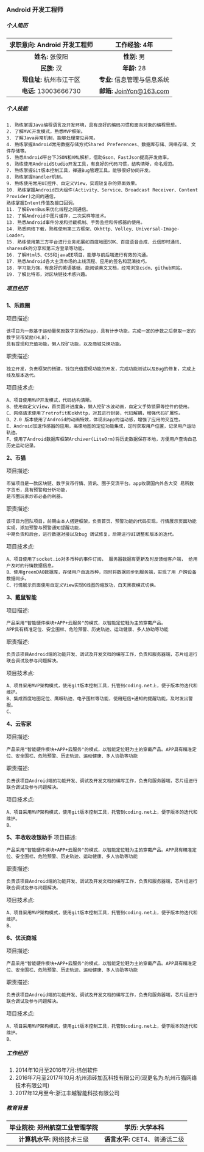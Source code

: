 ### Android 开发工程师

##### 个人简历
| **求职意向:** Android 开发工程师 |**工作经验:** 4年 |
| :----:|:----: |
| **姓名:** 张俊阳 | **性别:** 男 |
| **民族:** 汉 | **年龄:** 28 |
| **现住址:** 杭州市江干区 |**专业:** 信息管理与信息系统|
| **电话:** 13003666730  | **邮箱:** JoinYon@163.com|
##### 个人技能
````
1. 熟练掌握Java编程语言及开发环境，具有良好的编码习惯和面向对象的编程思想。
2. 了解MVC开发模式，熟悉MVP框架。
3. 了解Java异常机制，能够处理常见异常。
4. 熟练掌握Android常用数据存储方式Shared Preferences、数据库存储、网络存储、文件存储等。
5. 熟悉Android平台下JSON和XML解析，借助Gson、FastJson提高开发效率。
6. 熟练使用AndroidStudio开发工具，有良好的代码习惯，结构清晰，命名规范。
7. 熟练掌握Git版本控制工具，禅道Bug管理工具，能够很好协同开发。
8. 熟练掌握Handler机制。
9. 熟练使用常用UI控件、自定义View，实现较复杂的界面效果。
10. 熟练掌握Android四大组件(Activity、Service、Broadcast Receiver、Content Provider)之间的通信，
熟练掌握Intent传值及接口回调。
11. 了解EvenBus来优化线程之间通信。
12. 了解Android中图片缓存，二次采样等技术。
13. 熟悉Android事件分发和拦截机制、手势监控和传感器的使用。
14. 熟悉网络下载，熟练使用第三方框架、Okhttp、Volley、Universal-Image-Loader。
15. 熟练使用第三方平台进行业务拓展如百度地图SDK、百度语音合成、云信即时通讯、sharesdk的分享和第三方登录等功能。
16. 了解Html5、CSS和javaEE项目，能够与前后端进行有效的沟通。
17. 熟悉Android各大主流市场的上线流程、应用的签名和混淆技巧。
18. 学习能力强，有良好的英语基础，能阅读英文文档，经常浏览csdn、github网站。
19. 了解比特币，对区块链技术感兴趣。
````
##### 项目经历
**1、乐跑圈**

项目描述:
````
该项目为一款基于运动量奖励数字货币的app，具有计步功能，完成一定的步数之后获取一定的数字货币奖励(HLB)，
具有提现和充值功能，懒人挖矿功能，以及商城兑换功能。
````

职责描述:
````
独立开发，负责框架的搭建，钱包充值提现功能的开发，完成功能测试以及Bug的修复，完成上线及版本迭代。
````
项目技术点:
````
A、项目使用MVP开发模式，代码结构清晰。
B、使用自定义View，首页圆环进度条，懒人挖矿水波动画，自定义手势锁屏等控件的使用。
C、网络请求使用了retrofit和okhttp，对其进行封装，代码解耦，增强代码扩展性。 
D、2.0 版本使用了Android的动画特效，体现出app的运动感，增强了应用的交互性。
E、Android加速传感器的应用，高德地图的定位功能集成，定时获取用户位置，记录用户运动轨迹。
F、使用了Android数据库框架Archiver(LiteOrm)将历史数据保存本地，方便用户查询自己历史运动记录。
````

**2、币猫**

项目描述:
````
币猫项目是一款区块链、数字货币行情、资讯、圈子交流平台。app收录国内外各大交 易所数字货币，具有预警和分析功能，
是币圈玩家炒币必备的利器。
````

职责描述:
````
该项目为团队项目，前期由本人搭建框架，负责首页、预警功能的代码实现，行情展示页面功能实现，添加预警与预警通知提醒功能，
中期负责和后台，进行数据对接以及bug 调试修复，后期进行UI调整和版本的迭代。
````
项目技术点:
````
A、项目使用了socket.io对多币种的事件订阅， 服务器数据有更新及时反馈给客户端， 给用户及时的行情数据信息。
B、使用greenDAO数据库，存储用户自选币种，同时将数据同步到服务端，实现了用 户跨设备数据同步。
C、行情展示页面使用自定义View实现K线图的缩放功，白天黑夜模式切换。
````
**3、戴鼠智能**

项目描述:
````
产品采用"智能硬件模块+APP+云服务"的模式，以智能定位鞋为主的穿戴产品。
APP具有精准定位、安全围栏、危险预警、历史轨迹、运动健康、多人协助等功能
````

职责描述:
````
负责该项目Android端的功能开发、调试及开发文档的编写工作，负责和服务器端，芯片组进行联合调试及参与问题解决。
````
项目技术点:
````
A、项目采用MVP架构模式，使用git版本控制工具，托管到coding.net上，便于版本的迭代和维护。
B、集成百度地图定位、鹰眼轨迹、电子围栏等功能，使用短信+通知的提醒功能，及时发出警报。
C、
````
**4、云客家**

项目描述:
````
产品采用"智能硬件模块+APP+云服务"的模式，以智能定位鞋为主的穿戴产品。APP具有精准定位、安全围栏、危险预警、历史轨迹、运动健康、多人协助等功能
````

职责描述:
````
负责该项目Android端的功能开发、调试及开发文档的编写工作，负责和服务器端，芯片组进行联合调试及参与问题解决。
````
项目技术点:
````
A、项目采用MVP架构模式，使用git版本控制工具，托管到coding.net上，便于版本的迭代和维护。
B、
````
**5、丰收收收银助手**
项目描述:
````
产品采用"智能硬件模块+APP+云服务"的模式，以智能定位鞋为主的穿戴产品。APP具有精准定位、安全围栏、危险预警、历史轨迹、运动健康、多人协助等功能
````

职责描述:
````
负责该项目Android端的功能开发、调试及开发文档的编写工作，负责和服务器端，芯片组进行联合调试及参与问题解决。
````
项目技术点:
````
A、项目采用MVP架构模式，使用git版本控制工具，托管到coding.net上，便于版本的迭代和维护。
B、
````
**6、优沃商城**

项目描述:
````
产品采用"智能硬件模块+APP+云服务"的模式，以智能定位鞋为主的穿戴产品。APP具有精准定位、安全围栏、危险预警、历史轨迹、运动健康、多人协助等功能
````

职责描述:
````
负责该项目Android端的功能开发、调试及开发文档的编写工作，负责和服务器端，芯片组进行联合调试及参与问题解决。
````
项目技术点:
````
A、项目采用MVP架构模式，使用git版本控制工具，托管到coding.net上，便于版本的迭代和维护。
B、
````

##### 工作经历
1. 2014年10月至2016年7月:纬创软件
2. 2016年7月至2017年10月:杭州添砖加瓦科技有限公司(现更名为:杭州币猫网络技术有限公司)
3. 2017年12月至今:浙江丰越智能科技有限公司
##### 教育背景

| **毕业院校:** 郑州航空工业管理学院 |**学历:** 大学本科 |
| :----:|:----: |
| **计算机水平:** 网络技术三级 | **语言水平:** CET4、普通话二级 |